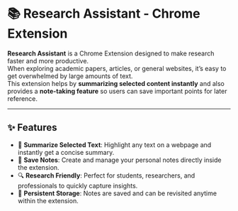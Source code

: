 # 📚 Research Assistant - Chrome Extension

**Research Assistant** is a Chrome Extension designed to make research faster and more productive.  
When exploring academic papers, articles, or general websites, it’s easy to get overwhelmed by large amounts of text.  
This extension helps by **summarizing selected content instantly** and also provides a **note-taking feature** so users can save important points for later reference.

---

## ✨ Features
- 📝 **Summarize Selected Text**: Highlight any text on a webpage and instantly get a concise summary.  
- 📌 **Save Notes**: Create and manage your personal notes directly inside the extension.  
- 🔍 **Research Friendly**: Perfect for students, researchers, and professionals to quickly capture insights.  
- 💾 **Persistent Storage**: Notes are saved and can be revisited anytime within the extension.  
